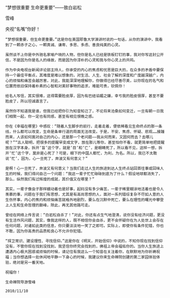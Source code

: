 “梦想很重要 生命更重要”——致白岩松

雪峰


央视“名嘴”你好！

    “梦想很重要，但生命更重要。”这是你在美国耶鲁大学演讲时说的一句话，从你的演讲中，我看到了一颗赤子之心，一颗真诚、谦卑、多思、多虑、善良纯美的心灵。

    虽然谈不上你是中外驰名家喻户晓的人物，但你是名人已经是铁板钉钉的事，我对你写这封公开信，不是因为你是名人的缘故，而是因为你淳朴的心灵和我与你心灵上的共鸣。

    作为中央电视台新闻评论部主持人，你承受的内心的焦虑和忧思是巨大的，在众多的矛盾中要保持一个最佳平衡点，其难度是难以想象的，对生活、人生、社会了解的深度和广度越深越广，内心的烦恼和痛苦会越厉害，对此，我能深深地理解你，你做得已经尽善尽美，以你现在的名气和位置而依旧保持着朴素的心智和对美好事物的追求，难能可贵，钦佩你！

    给名人写信，其实很难，这得需要脸皮厚，因为有巴结谄媚之嫌，幸亏我的脸皮很厚，甚至不要脸皮了，所以坦诚直言了。

    虽然你不知道我是谁，但我已经把你引为知音知己了，不论将来沧桑如何变迁，一旦有朝一日我们相聚一起，你一定也有同感，甚至有相见恨晚之感。

    你在《幸福在哪里》中感叹：“随着人生脚步的前行，走着走着，便依稀看见生命终点的那一条线，什么都可以改变，生命是条单行道的局面无法改变。于是，不安、焦虑、怀疑、悲观……接踵而来，人该如何面对自己的内心，还是那一个老问题——我从何而来，又因何而去？去哪儿呢？”“古人聪明，把很多的提醒早变成文字，放在那儿等你，甚至怕你不看，就更简单地把提醒放在汉字本身，拆开‘盲’这个字，就是‘目’和‘亡’，是眼睛死了，所以看不见，这样一想，拆开‘忙’这个字，莫非是心死了？可是，眼下的中国人都忙，为利，为名。所以，我已不太敢说‘忙’，因为，心一旦死了，奔波又有何意义？”

    是啊！心一旦死了，奔波又有何意义？当我们走过人生的旅途到达人生终点站回首往事或回味人生的时候，我们得问自己一个问题：“我这一辈子忙忙碌碌到底为了什么？假设地球都消失了，那么，纵然我们有过辉煌的成就，其价值又在哪里？”

    其实，一辈子像虫子那样蠕动着也是好事，起码没有多少痛苦，一辈子稀里糊涂地活着也是令人羡慕的事，问题在于我们有思想，尤其是有高尚思想的人，面对一系列错综复杂不尽如人意的人生伤怀事，内心的焦灼和烦恼痛苦就格外地剧烈，要么在沉默中死亡，要么在理性的曙光中攀登上人生和生命哲理的巅峰，除此，再无其他路可走。

    曾经在网络上传言说：“白岩松自杀了！”对此，你还有点生气地澄清，说你没有经济问题，更没有生活作风问题，其实，像我这样的人，既不相信你会自杀，更不会怀疑你在为人处世上会存在任何问题，对诸如此类的信息，你只要淡淡地一笑了之即可。实际上，即使你有条件犯错，你也不敢，因为你高贵的品质和良心不允许你犯错。

    “捍卫常识、建设理性、寻找信仰。”这是你在《明天，开始信仰》中说的，不知你现在找到信仰没有，不管你现在找到没找到，我坚信你终究会找到的，佛祖上帝会福佑你的。当你人生旅途上遭遇内心极大困惑或烦恼的时候，请记住有我这么一个知音在关注着你，在默默地为你祈祷祝福；当你想选择一处休闲地平静一下身心的时候，我建议你来生命禅院创建的第二家园体验体验，绝对是另一番天地。

    祝福你！

    生命禅院导游雪峰

    2010/11/10



